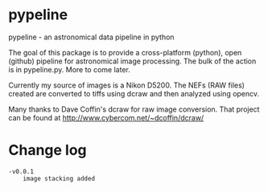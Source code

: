 pypeline
========

pypeline - an astronomical data pipeline in python

The goal of this package is to provide a cross-platform (python), open (github)
pipeline for astronomical image processing.  The bulk of the action is in
pypeline.py. More to come later.

Currently my source of images is a Nikon D5200.  The NEFs (RAW files) created
are converted to tiffs using dcraw and then analyzed using opencv.

Many thanks to Dave Coffin's dcraw for raw image conversion.  That project
can be found at http://www.cybercom.net/~dcoffin/dcraw/

Change log
==========

    -v0.0.1
        image stacking added
